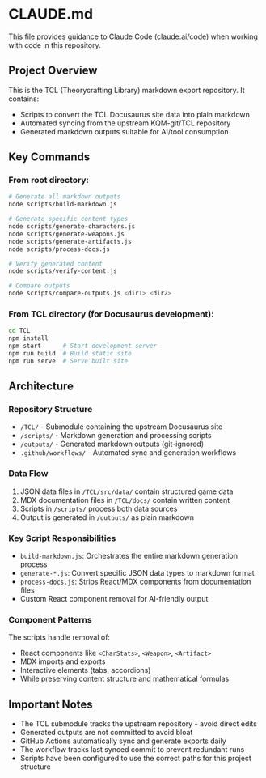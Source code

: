 # CLAUDE.md

This file provides guidance to Claude Code (claude.ai/code) when working with code in this repository.

## Project Overview

This is the TCL (Theorycrafting Library) markdown export repository. It contains:
- Scripts to convert the TCL Docusaurus site data into plain markdown
- Automated syncing from the upstream KQM-git/TCL repository
- Generated markdown outputs suitable for AI/tool consumption

## Key Commands

### From root directory:
```bash
# Generate all markdown outputs
node scripts/build-markdown.js

# Generate specific content types
node scripts/generate-characters.js
node scripts/generate-weapons.js
node scripts/generate-artifacts.js
node scripts/process-docs.js

# Verify generated content
node scripts/verify-content.js

# Compare outputs
node scripts/compare-outputs.js <dir1> <dir2>
```

### From TCL directory (for Docusaurus development):
```bash
cd TCL
npm install
npm start      # Start development server
npm run build  # Build static site
npm run serve  # Serve built site
```

## Architecture

### Repository Structure
- `/TCL/` - Submodule containing the upstream Docusaurus site
- `/scripts/` - Markdown generation and processing scripts
- `/outputs/` - Generated markdown outputs (git-ignored)
- `.github/workflows/` - Automated sync and generation workflows

### Data Flow
1. JSON data files in `/TCL/src/data/` contain structured game data
2. MDX documentation files in `/TCL/docs/` contain written content
3. Scripts in `/scripts/` process both data sources
4. Output is generated in `/outputs/` as plain markdown

### Key Script Responsibilities
- `build-markdown.js`: Orchestrates the entire markdown generation process
- `generate-*.js`: Convert specific JSON data types to markdown format
- `process-docs.js`: Strips React/MDX components from documentation files
- Custom React component removal for AI-friendly output

### Component Patterns
The scripts handle removal of:
- React components like `<CharStats>`, `<Weapon>`, `<Artifact>`
- MDX imports and exports
- Interactive elements (tabs, accordions)
- While preserving content structure and mathematical formulas

## Important Notes

- The TCL submodule tracks the upstream repository - avoid direct edits
- Generated outputs are not committed to avoid bloat
- GitHub Actions automatically sync and generate exports daily
- The workflow tracks last synced commit to prevent redundant runs
- Scripts have been configured to use the correct paths for this project structure